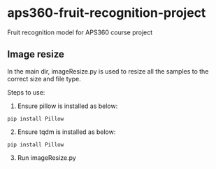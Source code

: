 # aps360-fruit-recognition-project
Fruit recognition model for APS360 course project

## Image resize
In the main dir, imageResize.py is used to resize all the samples to the correct size and file type.

Steps to use:
1. Ensure pillow is installed as below:
```
pip install Pillow
```
2. Ensure tqdm is installed as below:
```
pip install Pillow
```
3. Run imageResize.py

